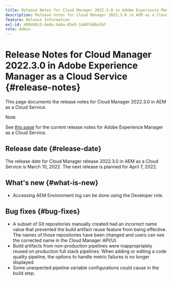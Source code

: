 ```yaml
---
title: Release Notes for Cloud Manager 2022.3.0 in Adobe Experience Manager as a Cloud Service
description: Release notes for Cloud Manager 2022.3.0 in AEM as a Cloud Service.
feature: Release Information
exl-id: d09d48c5-6e0a-4a6a-85e9-1a60fdd6e5bf
role: Admin
---
```

# Release Notes for Cloud Manager 2022.3.0 in Adobe Experience Manager as a Cloud Service {#release-notes}

This page documents the release notes for Cloud Manager 2022.3.0 in AEM as a Cloud Service.

>[!NOTE]
>
>See [this page](/help/release-notes/release-notes-cloud/release-notes-current.md) for the current release notes for Adobe Experience Manager as a Cloud Service.

## Release date {#release-date}

The release date for Cloud Manager release 2022.3.0 in AEM as a Cloud Service is March 10, 2022. The next release is planned for April 7, 2022.

## What's new {#what-is-new}

* Accessing AEM Environment log can be done using the Developer role.

## Bug fixes {#bug-fixes}

* A subset of Git repositories manually created had an incorrect name value that prevented the build artifact reuse feature from being effective. The names of those repositories have been changed and users can see the corrected name in the Cloud Manager API/UI.
* Build artifacts from non-production pipelines were inappropriately reused on production full stack pipelines. When adding or editing a code quality pipeline, the options to handle metric failures is no longer displayed.
* Some unexpected pipeline variable configurations could cause in the build step.
